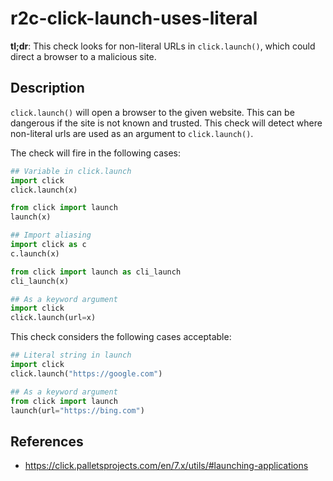 # r2c-click-launch-uses-literal

**tl;dr**: This check looks for non-literal URLs in `click.launch()`, which could direct a browser to a malicious site.


## Description
`click.launch()` will open a browser to the given website. This can be dangerous if the site is not known and trusted. This check will detect where non-literal urls are used as an argument to `click.launch()`.

The check will fire in the following cases:

``` python
## Variable in click.launch
import click
click.launch(x)

from click import launch
launch(x)

## Import aliasing
import click as c
c.launch(x)

from click import launch as cli_launch
cli_launch(x)

## As a keyword argument
import click
click.launch(url=x)
```

This check considers the following cases acceptable:

``` python
## Literal string in launch
import click
click.launch("https://google.com")

## As a keyword argument
from click import launch
launch(url="https://bing.com")
```

## References

* https://click.palletsprojects.com/en/7.x/utils/#launching-applications
